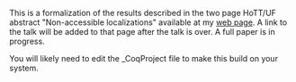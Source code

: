 This is a formalization of the results described in the two page HoTT/UF abstract
"Non-accessible localizations" available at my [web page](https://jdc.math.uwo.ca/papers.html).
A link to the talk will be added to that page after the talk is over.
A full paper is in progress.

You will likely need to edit the _CoqProject file to make this build on your system.
